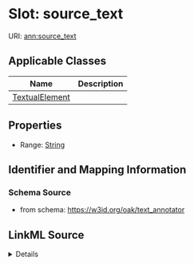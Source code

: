 # Slot: source_text

URI: [ann:source_text](https://w3id.org/linkml/text_annotator/source_text)



<!-- no inheritance hierarchy -->




## Applicable Classes

| Name | Description |
| --- | --- |
[TextualElement](TextualElement.md) | 






## Properties

* Range: [String](String.md)







## Identifier and Mapping Information







### Schema Source


* from schema: https://w3id.org/oak/text_annotator




## LinkML Source

<details>
```yaml
name: source_text
from_schema: https://w3id.org/oak/text_annotator
rank: 1000
alias: source_text
owner: TextualElement
domain_of:
- TextualElement
range: string

```
</details>